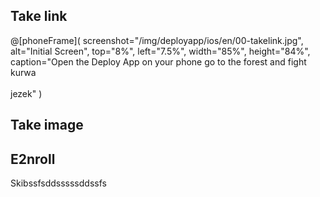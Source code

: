 ## Take link
@[phoneFrame](
  screenshot="/img/deployapp/ios/en/00-takelink.jpg",
  alt="Initial Screen",
  top="8%", left="7.5%", width="85%", height="84%",
  caption="Open the Deploy App on your phone go to the forest and fight kurwa<br/><br>jezek"
)

Take image
---

## E2nroll
Skibssfsddsssssddssfs